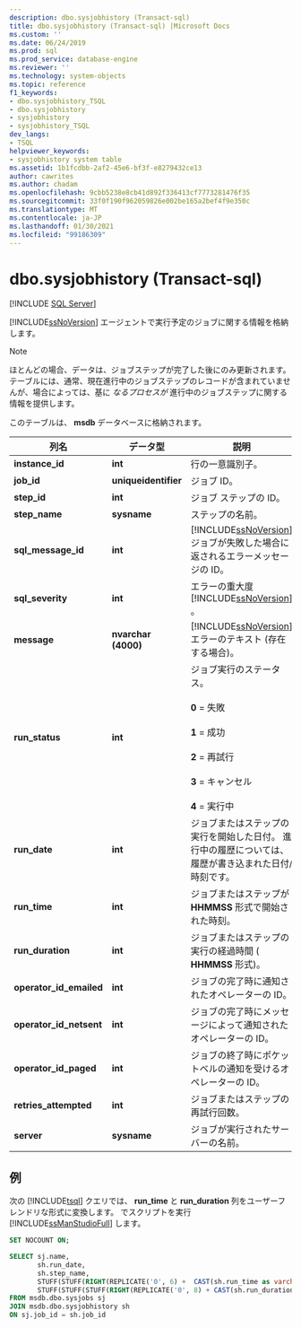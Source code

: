 ```yaml
---
description: dbo.sysjobhistory (Transact-sql)
title: dbo.sysjobhistory (Transact-sql) |Microsoft Docs
ms.custom: ''
ms.date: 06/24/2019
ms.prod: sql
ms.prod_service: database-engine
ms.reviewer: ''
ms.technology: system-objects
ms.topic: reference
f1_keywords:
- dbo.sysjobhistory_TSQL
- dbo.sysjobhistory
- sysjobhistory
- sysjobhistory_TSQL
dev_langs:
- TSQL
helpviewer_keywords:
- sysjobhistory system table
ms.assetid: 1b1fcdbb-2af2-45e6-bf3f-e8279432ce13
author: cawrites
ms.author: chadam
ms.openlocfilehash: 9cbb5238e8cb41d892f336413cf7773281476f35
ms.sourcegitcommit: 33f0f190f962059826e002be165a2bef4f9e350c
ms.translationtype: MT
ms.contentlocale: ja-JP
ms.lasthandoff: 01/30/2021
ms.locfileid: "99186309"
---
```

# <a name="dbosysjobhistory-transact-sql"></a>dbo.sysjobhistory (Transact-sql)
[!INCLUDE [SQL Server](../../includes/applies-to-version/sqlserver.md)]

[!INCLUDE[ssNoVersion](../../includes/ssnoversion-md.md)] エージェントで実行予定のジョブに関する情報を格納します。
  
> [!NOTE]
> ほとんどの場合、データは、ジョブステップが完了した後にのみ更新されます。テーブルには、通常、現在進行中のジョブステップのレコードが含まれていませんが、場合によっては、基に *なるプロセスが* 進行中のジョブステップに関する情報を提供します。

このテーブルは、 **msdb** データベースに格納されます。  
  
|列名|データ型|説明|  
|-----------------|---------------|-----------------|  
|**instance_id**|**int**|行の一意識別子。|  
|**job_id**|**uniqueidentifier**|ジョブ ID。|  
|**step_id**|**int**|ジョブ ステップの ID。|  
|**step_name**|**sysname**|ステップの名前。|  
|**sql_message_id**|**int**|[!INCLUDE[ssNoVersion](../../includes/ssnoversion-md.md)]ジョブが失敗した場合に返されるエラーメッセージの ID。|  
|**sql_severity**|**int**|エラーの重大度 [!INCLUDE[ssNoVersion](../../includes/ssnoversion-md.md)] 。|  
|**message**|**nvarchar (4000)**|[!INCLUDE[ssNoVersion](../../includes/ssnoversion-md.md)] エラーのテキスト (存在する場合)。|  
|**run_status**|**int**|ジョブ実行のステータス。<br /><br /> **0** = 失敗<br /><br /> **1** = 成功<br /><br /> **2** = 再試行<br /><br /> **3** = キャンセル<br /><br />**4** = 実行中|  
|**run_date**|**int**|ジョブまたはステップの実行を開始した日付。 進行中の履歴については、履歴が書き込まれた日付/時刻です。|  
|**run_time**|**int**|ジョブまたはステップが **HHMMSS** 形式で開始された時刻。|  
|**run_duration**|**int**|ジョブまたはステップの実行の経過時間 ( **HHMMSS** 形式)。|  
|**operator_id_emailed**|**int**|ジョブの完了時に通知されたオペレーターの ID。|  
|**operator_id_netsent**|**int**|ジョブの完了時にメッセージによって通知されたオペレーターの ID。|  
|**operator_id_paged**|**int**|ジョブの終了時にポケットベルの通知を受けるオペレーターの ID。|  
|**retries_attempted**|**int**|ジョブまたはステップの再試行回数。|  
|**server**|**sysname**|ジョブが実行されたサーバーの名前。|  
  
  ## <a name="example"></a>例
 次の [!INCLUDE[tsql](../../includes/tsql-md.md)] クエリでは、 **run_time** と **run_duration** 列をユーザーフレンドリな形式に変換します。  でスクリプトを実行 [!INCLUDE[ssManStudioFull](../../includes/ssmanstudiofull-md.md)] します。
 
 ```sql
 SET NOCOUNT ON;
 
 SELECT sj.name,
        sh.run_date,
        sh.step_name,
        STUFF(STUFF(RIGHT(REPLICATE('0', 6) +  CAST(sh.run_time as varchar(6)), 6), 3, 0, ':'), 6, 0, ':') 'run_time',
        STUFF(STUFF(STUFF(RIGHT(REPLICATE('0', 8) + CAST(sh.run_duration as varchar(8)), 8), 3, 0, ':'), 6, 0, ':'), 9, 0, ':') 'run_duration (DD:HH:MM:SS)  '
FROM msdb.dbo.sysjobs sj
JOIN msdb.dbo.sysjobhistory sh
ON sj.job_id = sh.job_id
```
